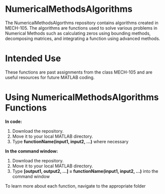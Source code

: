 # NumericalMethodsAlgorithms
The NumericalMethodsAlgorthms repository contains algorithms created in MECH-105. The algorithms are functions used to solve various problems in Numerical Methods such as calculating zeros using bounding methods, decomposing matrices, and integrating a function using advanced methods.

# Intended Use
These functions are past assignments from the class MECH-105 and are useful resources for future MATLAB coding.

# Using NumericalMethodsAlgorithms Functions
**In code:**
1. Download the repository.
2. Move it to your local MATLAB directory.
3. Type **functionName(input1, input2, ...)** where necessary

**In the command window:**
1. Download the repository.
2. Move it to your local MATLAB directory.
3. Type **[output1, output2, ...] = functionName(input1, input2, ...)** into the command window

To learn more about each function, navigate to the appropriate folder
